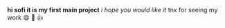 __hi sofi it is my first main project__
_i hope you would like it_
tnx for seeing my work
:smile: :rocket: :+1:

